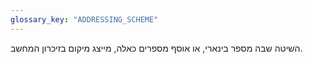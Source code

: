 ```yaml
---
glossary_key: "ADDRESSING_SCHEME"
---
```


השיטה שבה מספר בינארי, או אוסף מספרים כאלה, מייצג מיקום בזיכרון המחשב.
